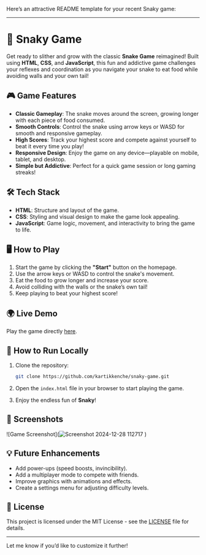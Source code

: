 Here’s an attractive README template for your recent Snaky game:

---

# 🐍 Snaky Game

Get ready to slither and grow with the classic **Snake Game** reimagined! Built using **HTML**, **CSS**, and **JavaScript**, this fun and addictive game challenges your reflexes and coordination as you navigate your snake to eat food while avoiding walls and your own tail!

## 🎮 Game Features

- **Classic Gameplay**: The snake moves around the screen, growing longer with each piece of food consumed.
- **Smooth Controls**: Control the snake using arrow keys or WASD for smooth and responsive gameplay.
- **High Scores**: Track your highest score and compete against yourself to beat it every time you play!
- **Responsive Design**: Enjoy the game on any device—playable on mobile, tablet, and desktop.
- **Simple but Addictive**: Perfect for a quick game session or long gaming streaks!

## 🛠️ Tech Stack

- **HTML**: Structure and layout of the game.
- **CSS**: Styling and visual design to make the game look appealing.
- **JavaScript**: Game logic, movement, and interactivity to bring the game to life.

## 🖥️ How to Play

1. Start the game by clicking the **"Start"** button on the homepage.
2. Use the arrow keys or WASD to control the snake's movement.
3. Eat the food to grow longer and increase your score.
4. Avoid colliding with the walls or the snake’s own tail!
5. Keep playing to beat your highest score!

## 🌍 Live Demo

Play the game directly [here](link-to-live-demo).

## 🔧 How to Run Locally

1. Clone the repository:
   ```bash
   git clone https://github.com/kartikkenche/snaky-game.git
   ```

2. Open the `index.html` file in your browser to start playing the game.

3. Enjoy the endless fun of **Snaky**!

## 📸 Screenshots

![Game Screenshot](![Screenshot 2024-12-28 112717](https://github.com/user-attachments/assets/8b796783-b795-4f66-80a9-e3ceda7a94c0)
)

## 💡 Future Enhancements

- Add power-ups (speed boosts, invincibility).
- Add a multiplayer mode to compete with friends.
- Improve graphics with animations and effects.
- Create a settings menu for adjusting difficulty levels.

## 📝 License

This project is licensed under the MIT License - see the [LICENSE](LICENSE) file for details.

---

Let me know if you’d like to customize it further!

